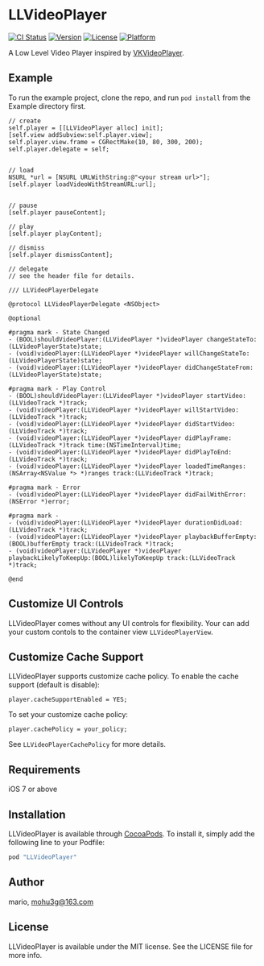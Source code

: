 # LLVideoPlayer

[![CI Status](https://travis-ci.org/huangguiyang/LLVideoPlayer.svg?branch=master)](https://travis-ci.org/mario/LLVideoPlayer)
[![Version](https://img.shields.io/cocoapods/v/LLVideoPlayer.svg?style=flat)](http://cocoapods.org/pods/LLVideoPlayer)
[![License](https://img.shields.io/cocoapods/l/LLVideoPlayer.svg?style=flat)](http://cocoapods.org/pods/LLVideoPlayer)
[![Platform](https://img.shields.io/cocoapods/p/LLVideoPlayer.svg?style=flat)](http://cocoapods.org/pods/LLVideoPlayer)

A Low Level Video Player inspired by [VKVideoPlayer](https://github.com/viki-org/VKVideoPlayer).

## Example

To run the example project, clone the repo, and run `pod install` from the Example directory first.

```
// create
self.player = [[LLVideoPlayer alloc] init];
[self.view addSubview:self.player.view];
self.player.view.frame = CGRectMake(10, 80, 300, 200);
self.player.delegate = self;


// load
NSURL *url = [NSURL URLWithString:@"<your stream url>"];  
[self.player loadVideoWithStreamURL:url];


// pause
[self.player pauseContent];

// play
[self.player playContent];

// dismiss
[self.player dismissContent];

// delegate
// see the header file for details.
```

```
/// LLVideoPlayerDelegate

@protocol LLVideoPlayerDelegate <NSObject>

@optional

#pragma mark - State Changed
- (BOOL)shouldVideoPlayer:(LLVideoPlayer *)videoPlayer changeStateTo:(LLVideoPlayerState)state;
- (void)videoPlayer:(LLVideoPlayer *)videoPlayer willChangeStateTo:(LLVideoPlayerState)state;
- (void)videoPlayer:(LLVideoPlayer *)videoPlayer didChangeStateFrom:(LLVideoPlayerState)state;

#pragma mark - Play Control
- (BOOL)shouldVideoPlayer:(LLVideoPlayer *)videoPlayer startVideo:(LLVideoTrack *)track;
- (void)videoPlayer:(LLVideoPlayer *)videoPlayer willStartVideo:(LLVideoTrack *)track;
- (void)videoPlayer:(LLVideoPlayer *)videoPlayer didStartVideo:(LLVideoTrack *)track;
- (void)videoPlayer:(LLVideoPlayer *)videoPlayer didPlayFrame:(LLVideoTrack *)track time:(NSTimeInterval)time;
- (void)videoPlayer:(LLVideoPlayer *)videoPlayer didPlayToEnd:(LLVideoTrack *)track;
- (void)videoPlayer:(LLVideoPlayer *)videoPlayer loadedTimeRanges:(NSArray<NSValue *> *)ranges track:(LLVideoTrack *)track;

#pragma mark - Error
- (void)videoPlayer:(LLVideoPlayer *)videoPlayer didFailWithError:(NSError *)error;

#pragma mark - 
- (void)videoPlayer:(LLVideoPlayer *)videoPlayer durationDidLoad:(LLVideoTrack *)track;
- (void)videoPlayer:(LLVideoPlayer *)videoPlayer playbackBufferEmpty:(BOOL)bufferEmpty track:(LLVideoTrack *)track;
- (void)videoPlayer:(LLVideoPlayer *)videoPlayer playbackLikelyToKeepUp:(BOOL)likelyToKeepUp track:(LLVideoTrack *)track;

@end
```

## Customize UI Controls

LLVideoPlayer comes without any UI controls for flexibility. Your can add your custom contols to the container view `LLVideoPlayerView`.

## Customize Cache Support

LLVideoPlayer supports customize cache policy. To enable the cache support (default is disable):

```
player.cacheSupportEnabled = YES;
```

To set your customize cache policy:

```
player.cachePolicy = your_policy;
```

See `LLVideoPlayerCachePolicy` for more details.

## Requirements

iOS 7 or above

## Installation

LLVideoPlayer is available through [CocoaPods](http://cocoapods.org). To install
it, simply add the following line to your Podfile:

```ruby
pod "LLVideoPlayer"
```

## Author

mario, mohu3g@163.com

## License

LLVideoPlayer is available under the MIT license. See the LICENSE file for more info.
